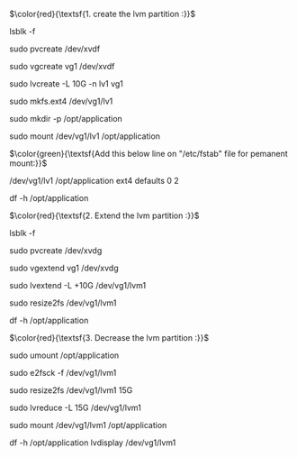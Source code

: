 
$\color{red}{\textsf{1. create the lvm partition :}}$

lsblk -f

sudo pvcreate /dev/xvdf

sudo vgcreate vg1 /dev/xvdf

sudo lvcreate -L 10G -n lv1 vg1

sudo mkfs.ext4 /dev/vg1/lv1

sudo mkdir -p /opt/application

sudo mount /dev/vg1/lv1 /opt/application  

$\color{green}{\textsf{Add this below line on "/etc/fstab" file for pemanent mount:}}$

/dev/vg1/lv1  /opt/application  ext4  defaults  0  2

df -h /opt/application


$\color{red}{\textsf{2. Extend the lvm partition :}}$

lsblk -f

sudo pvcreate /dev/xvdg

sudo vgextend vg1 /dev/xvdg

sudo lvextend -L +10G /dev/vg1/lvm1

sudo resize2fs /dev/vg1/lvm1

df -h /opt/application

$\color{red}{\textsf{3. Decrease the lvm partition :}}$

sudo umount /opt/application

sudo e2fsck -f /dev/vg1/lvm1

sudo resize2fs /dev/vg1/lvm1 15G

sudo lvreduce -L 15G /dev/vg1/lvm1

sudo mount /dev/vg1/lvm1 /opt/application

df -h /opt/application
lvdisplay /dev/vg1/lvm1

